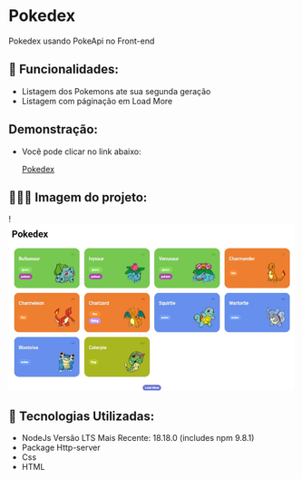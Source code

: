 # Pokedex
Pokedex usando PokeApi no Front-end

## 📱 Funcionalidades: 
- Listagem dos Pokemons ate sua segunda geração
- Listagem com páginação em Load More 

## Demonstração:
- Você pode clicar no link abaixo:

  [Pokedex](https://jennimachado.surge.sh)

## 👩🏻‍💻 Imagem do projeto:


!![Imagem](img.readme/pokedex.jpeg)


## 🤖 Tecnologias Utilizadas:

- NodeJs Versão LTS Mais Recente: 18.18.0 (includes npm 9.8.1)
- Package Http-server
- Css
- HTML
